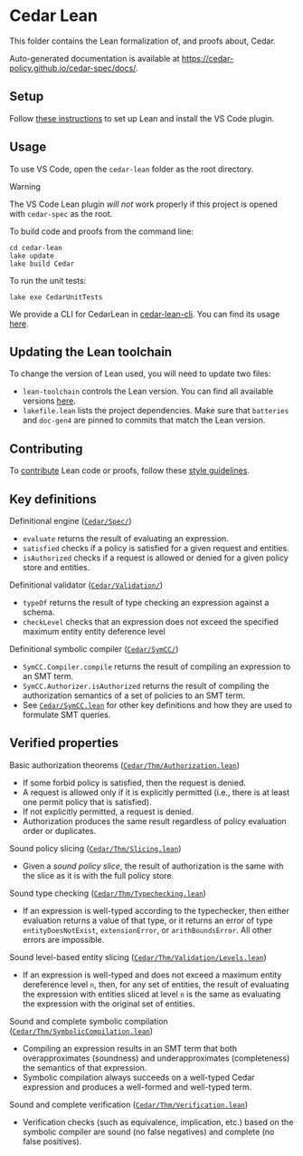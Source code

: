 # Cedar Lean

This folder contains the Lean formalization of, and proofs about, Cedar.

Auto-generated documentation is available at <https://cedar-policy.github.io/cedar-spec/docs/>.

## Setup

Follow [these instructions](https://leanprover.github.io/lean4/doc/setup.html) to set up Lean and install the VS Code plugin.

## Usage

To use VS Code, open the `cedar-lean` folder as the root directory.

> [!WARNING]
> The VS Code Lean plugin _will not_ work properly if this project is opened with `cedar-spec` as the root.

To build code and proofs from the command line:

```shell
cd cedar-lean
lake update
lake build Cedar
```

To run the unit tests:

```shell
lake exe CedarUnitTests
```

We provide a CLI for CedarLean in [cedar-lean-cli](../cedar-lean-cli). You can find its usage [here](../cedar-lean-cli/README.md#usage).

## Updating the Lean toolchain

To change the version of Lean used, you will need to update two files:

* `lean-toolchain` controls the Lean version. You can find all available versions [here](https://github.com/leanprover/lean4/releases).
* `lakefile.lean` lists the project dependencies. Make sure that `batteries` and `doc-gen4` are pinned to commits that match the Lean version.

## Contributing

To [contribute](../CONTRIBUTING.md) Lean code or proofs, follow these [style guidelines](GUIDE.md).

## Key definitions

Definitional engine ([`Cedar/Spec/`](Cedar/Spec/))

* `evaluate` returns the result of evaluating an expression.
* `satisfied` checks if a policy is satisfied for a given request and entities.
* `isAuthorized` checks if a request is allowed or denied for a given policy store and entities.

Definitional validator ([`Cedar/Validation/`](Cedar/Validation/))

* `typeOf` returns the result of type checking an expression against a schema.
* `checkLevel` checks that an expression does not exceed the specified maximum entity entity deference level

Definitional symbolic compiler ([`Cedar/SymCC/`](Cedar/SymCC/))

* `SymCC.Compiler.compile` returns the result of compiling an expression to an SMT term.
* `SymCC.Authorizer.isAuthorized` returns the result of compiling the authorization semantics of a set of policies to an SMT term.
* See [`Cedar/SymCC.lean`](Cedar/SymCC.lean) for other key definitions and how they are used to formulate SMT queries.

## Verified properties

Basic authorization theorems ([`Cedar/Thm/Authorization.lean`](Cedar/Thm/Authorization.lean))

* If some forbid policy is satisfied, then the request is denied.
* A request is allowed only if it is explicitly permitted (i.e., there is at least one permit policy that is satisfied).
* If not explicitly permitted, a request is denied.
* Authorization produces the same result regardless of policy evaluation order or duplicates.

Sound policy slicing ([`Cedar/Thm/Slicing.lean`](Cedar/Thm/Slicing.lean))

* Given a _sound policy slice_, the result of authorization is the same with the slice as it is with the full policy store.

Sound type checking ([`Cedar/Thm/Typechecking.lean`](Cedar/Thm/Typechecking.lean))

* If an expression is well-typed according to the typechecker, then either evaluation returns a value of that type, or it returns an error of type
`entityDoesNotExist`, `extensionError`, or `arithBoundsError`. All other errors are impossible.

Sound level-based entity slicing ([`Cedar/Thm/Validation/Levels.lean`](Cedar/Thm/Validation/Levels.lean))

* If an expression is well-typed and does not exceed a maximum entity dereference level `n`, then, for any set of entities, the result
  of evaluating the expression with entities sliced at level `n` is the same as evaluating the expression with the original set of entities.

Sound and complete symbolic compilation ([`Cedar/Thm/SymbolicCompilation.lean`](Cedar/Thm/SymbolicCompilation.lean))

* Compiling an expression results in an SMT term that both overapproximates (soundness) and underapproximates (completeness) the semantics of that expression.
* Symbolic compilation always succeeds on a well-typed Cedar expression and produces a well-formed and well-typed term.

Sound and complete verification ([`Cedar/Thm/Verification.lean`](Cedar/Thm/Verification.lean))

* Verification checks (such as equivalence, implication, etc.) based on the symbolic compiler are sound (no false negatives) and complete (no false positives).

